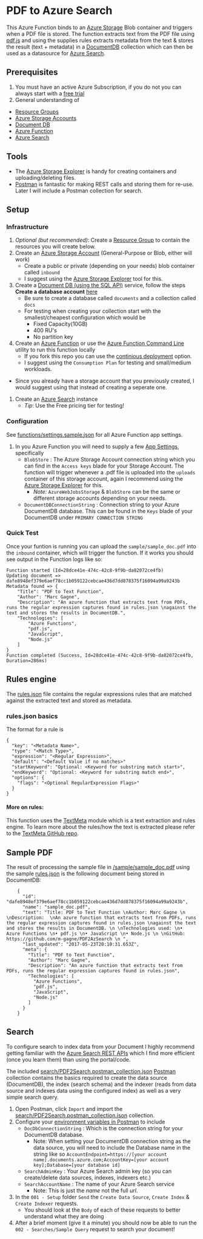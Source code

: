 # PDF to Azure Search

This Azure Function binds to an [Azure Storage](https://docs.microsoft.com/en-us/azure/storage/storage-create-storage-account) Blob container and triggers when a PDF file is stored. The function extracts text from the PDF file using [pdf.js](https://github.com/mozilla/pdf.js) and using the supplies rules extracts metadata from the text & stores the result (text + metadata) in a [DocumentDB](https://azure.microsoft.com/en-us/services/cosmos-db/) collection which can then be used as a datasource for [Azure Search](https://azure.microsoft.com/en-us/services/search/).


## Prerequisites

1. You must have an active Azure Subscription, if you do not you can always start with a [free trial](https://azure.microsoft.com/en-ca/free/)
1. General understanding of
  * [Resource Groups](https://docs.microsoft.com/en-us/azure/azure-resource-manager/resource-group-overview)
  * [Azure Storage Accounts](https://docs.microsoft.com/en-us/azure/storage/storage-create-storage-account)
  * [Document DB](https://docs.microsoft.com/en-us/azure/cosmos-db/introduction)  
  * [Azure Function](https://docs.microsoft.com/en-us/azure/azure-functions/functions-overview)
  * [Azure Search](https://docs.microsoft.com/en-us/azure/search/)


## Tools

* The [Azure Storage Explorer](http://storageexplorer.com/) is handy for creating containers and uploading/deleting files.
* [Postman](https://www.getpostman.com/) is fantastic for making REST calls and storing them for re-use. Later I will include a Postman collection for search.

## Setup

### Infrastructure

1. *Optional (but recommended)*: Create a [Resource Group](https://docs.microsoft.com/en-us/azure/azure-resource-manager/resource-group-overview) to contain the resources you will create below.
1. Create an [Azure Storage Account](https://docs.microsoft.com/en-us/azure/storage/storage-create-storage-account) (General-Purpose or Blob, either will work)
    * Create a public or private (depending on your needs) blob container called `inbound`
    * I suggest using the [Azure Storage Explorer](http://storageexplorer.com/) tool for this.
1. Create a [Document DB (using the SQL API)](https://docs.microsoft.com/en-us/azure/cosmos-db/introduction) service, follow the steps **Create a database account** [here](https://docs.microsoft.com/en-us/azure/cosmos-db/create-documentdb-dotnet)
    * Be sure to create a database called `documents` and a collection called `docs`
    * For testing when creating your collection start with the smallest/cheapest configuration which would be
      * Fixed Capacity(10GB)
      * 400 RU's
      * No partition key
1. Create an [Azure Function](https://docs.microsoft.com/en-us/azure/azure-functions/functions-overview) or use the [Azure Function Command Line](https://github.com/Azure/azure-functions-cli) utility to run this function locally
    * If you fork this repo you can use the [continious deployment](https://docs.microsoft.com/en-us/azure/azure-functions/functions-continuous-deployment) option.
    * I suggest using the `Consumption Plan` for testing and small/medium workloads.
  * Since you already have a storage account that you previously created, I would suggest using that instead of creating a seperate one.
1. Create an [Azure Search](https://docs.microsoft.com/en-us/azure/search/search-create-service-portal) instance
    * *Tip*: Use the Free pricing tier for testing!

### Configuration

See [functions/settings.sample.json](functions/settings.sample.json) for all Azure Function app settings.

1. In you Azure Function you will need to supply a few [App Settings](https://docs.microsoft.com/en-us/azure/azure-functions/functions-how-to-use-azure-function-app-settings), specifically
    * `BlobStore` : The Azure Storage Account connection string which you can find in the `Access keys` blade for your Storage Account. The function will trigger whenever a .pdf file is uploaded into the `uploads` container of this storage account, again I recommend using the [Azure Storage Explorer](http://storageexplorer.com/) for this.
      * *Note:* `AzureWebJobsStorage` & `BlobStore` can be the same or different storage accounts depending on your needs.
    * `DocumentDBConnectionString` : Connection string to your Azure DocumentDB database. This can be found in the `Keys` blade of your DocumentDB under `PRIMARY CONNECTION STRING`

### Quick Test

Once your funtion is running you can upload the `sample/sample_doc.pdf` into the `inbound` container, which will trigger the function. If it works you should see output in the Function logs like so:

    Function started (Id=28dce41e-474c-42c8-9f9b-da82072ce4fb)
    Updating document => dafe8948ef379e6aef78cc1b059122cebcae436d7dd878375f16094a99a9243b
    Metadata found => {
        "Title": "PDF to Text Function",
        "Author": "Marc Gagne",
        "Description": "An azure function that extracts text from PDFs, runs the regular expression captures found in rules.json \nagainst the text and stores the results in DocumentDB.",
        "Technologies": [
            "Azure Functions",
            "pdf.js",
            "JavaScript",
            "Node.js"
        ]
    }
    Function completed (Success, Id=28dce41e-474c-42c8-9f9b-da82072ce4fb, Duration=286ms)


## Rules engine

The [rules.json](functions/pdfmetafunc/rules.json) file contains the regular expressions rules that are matched against the extracted text and stored as metadata.

### rules.json basics

The format for a rule is

    {
      "key": "<Metadata Name>",
      "type": "<Match Type>",
      "expression": "<Regular Expression>",
      "default": "<Default Value if no matches>"
      "startKeyword": "Optional: <Keyword for substring match start>",
      "endKeyword": "Optional: <Keyword for substring match end>",
      "options": {
        "flags": "<Optional RegularExpression Flags>"
      }
    }

#### More on rules:

This function uses the [TextMeta](https://github.com/m-gagne/textmeta) module which is a text extraction and rules engine. To learn more about the rules/how the text is extracted please refer to the [TextMeta GitHub repo](https://github.com/m-gagne/textmeta).

## Sample PDF

The result of processing the sample file in [/sample/sample_doc.pdf](/sample/sample_doc.pdf) using the sample [rules.json](functions/pdfmetafunc/rules.json) is the following document being stored in DocumentDB:

        {
          "id": "dafe8948ef379e6aef78cc1b059122cebcae436d7dd878375f16094a99a9243b",
          "name": "sample_doc.pdf",
          "text": "Title: PDF to Text Function \nAuthor: Marc Gagne \n \nDescription:  \nAn azure function that extracts text from PDFs, runs the regular expression captures found in rules.json \nagainst the text and stores the results in DocumentDB. \n \nTechnologies used: \n• Azure Functions \n• pdf.js \n• JavaScript \n• Node.js \n \nGitHub: https://github.com/m-gagne/PDF2AzSearch \n ",
          "last_updated": "2017-05-23T20:10:31.653Z",
          "meta": {
            "Title": "PDF to Text Function",
            "Author": "Marc Gagne",
            "Description": "An azure function that extracts text from PDFs, runs the regular expression captures found in rules.json",
            "Technologies": [
              "Azure Functions",
              "pdf.js",
              "JavaScript",
              "Node.js"
            ]
          }
        }


## Search

To configure search to index data from your Document I highly recommend getting familiar with the [Azure Search REST APIs](https://docs.microsoft.com/en-us/rest/api/searchservice/) which I find more efficient (once you learn them) than using the portal/code.

The included [search/PDF2Search.postman_collection.json](search/PDF2Search.postman_collection.json) [Postman](https://www.getpostman.com/) collection contains the basics required to create the data source (DocumentDB), the index (search schema) and the indexer (reads from data source and indexes data using the configured index) as well as a very simple search query.

1. Open Postman, click `Import` and import the [search/PDF2Search.postman_collection.json](search/PDF2Search.postman_collection.json) collection.
1. Configure your [environment variables in Postman](https://www.getpostman.com/docs/environments) to include
    * `DocDbConnectionString` : Which is the connection string for your DocumentDB database.
        * Note: When setting your DocumentDB connection string as the data source, you will need to include the Database name in the string like so `AccountEndpoint=https://[your account name].documents.azure.com;AccountKey=[your account key];Database=[your database id]`
    * `SearchAdminKey` : Your Azure Search admin key (so you can create/delete data sources, indexes, indexers etc.)
    * `SearchAccountName` : The name of your Azure Search service
        * Note: This is just the *name* not the full *url*.
1. In the `001 - Setup` folder `Send` the `Create Data Source`, `Create Index` & `Create Indexer` requests.
    * You should look at the `Body` of each of these requests to better understand what they are doing
1. After a brief moment (give it a minute) you should now be able to run the `002 - Searches/Sample Query` request to search your document!